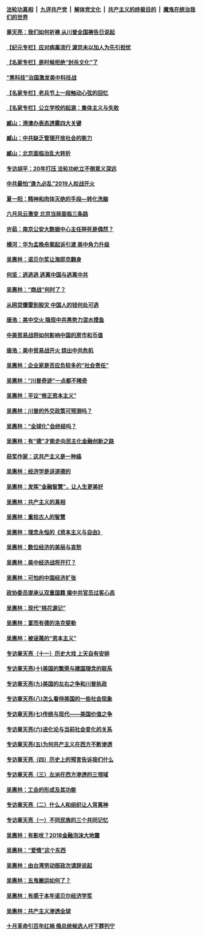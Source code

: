 ####  [法轮功真相](../../../../basic/blob/master/README.md?t=06301602) &nbsp;|&nbsp; [九评共产党](../../../../9ping.md/blob/master/README.md?t=06301602) &nbsp;|&nbsp; [解体党文化](../../../../jtdwh.md/blob/master/README.md?t=06301602)  &nbsp;|&nbsp; [共产主义的终极目的](../../../../gczydzjmd.md/blob/master/README.md?t=06301602) &nbsp;|&nbsp; [魔鬼在统治我们的世界](../../../../mgztzwmdsj.md/blob/master/README.md?t=06301602) 

#### [章天亮：我们如何祈祷 从川普全国祷告日说起](../pages/nsc423/n11944627.md?t=06301602) 

#### [【纪元专栏】应对病毒流行 渥京未以加人为先引担忧](../pages/nsc423/n11875714.md?t=06301602) 

#### [【名家专栏】是时候拒绝“封杀文化”了](../pages/nsc423/n11814093.md?t=06301602) 

#### [“黑科技”治国激发美中科技战](../pages/nsc423/n11638056.md?t=06301602) 

#### [【名家专栏】老兵节上一段触动心弦的回忆](../pages/nsc423/n11646016.md?t=06301602) 

#### [【名家专栏】公立学校的起源：集体主义与失败](../pages/nsc423/n11601833.md?t=06301602) 

#### [臧山：港澳办表态透露四大关键](../pages/nsc423/n11421628.md?t=06301602) 

#### [臧山：中共缺乏管理开放社会的能力](../pages/nsc423/n11407457.md?t=06301602) 

#### [臧山：北京面临治乱大转折](../pages/nsc423/n11406895.md?t=06301602) 

#### [专访胡平：20年打压 法轮功屹立不倒意义深远](../pages/nsc423/n11398800.md?t=06301602) 

#### [中共最怕“逢九必乱”2019人权战开火](../pages/nsc423/n11385248.md?t=06301602) 

#### [夏一阳：精神和肉体灭绝的手段—转化洗脑](../pages/nsc423/n11368250.md?t=06301602) 

#### [六月风云激变 北京当局面临三条路](../pages/nsc423/n11313668.md?t=06301602) 

#### [许茹：南京公安大数据中心主任猝死是偶然？](../pages/nsc423/n11064744.md?t=06301602) 

#### [横河：华为孟晚舟案起诉引渡 美中角力升级](../pages/nsc423/n11027230.md?t=06301602) 

#### [吴惠林：诺贝尔奖让海耶克翻身](../pages/nsc423/n10890049.md?t=06301602) 

#### [何坚：逃逃逃 逃离中国与逃离中共](../pages/nsc423/n10592891.md?t=06301602) 

#### [吴惠林：“商战”何时了？](../pages/nsc423/n10573558.md?t=06301602) 

#### [从网贷爆雷到股灾 中国人的钱何处可逃](../pages/nsc423/n10572800.md?t=06301602) 

#### [唐浩：美中交火 隐现中共黑势力混水摸鱼](../pages/nsc423/n10544040.md?t=06301602) 

#### [中美贸易战将如何影响中国的房市和币值](../pages/nsc423/n10543697.md?t=06301602) 

#### [唐浩：美中贸易战开火 烧出中共危机](../pages/nsc423/n10540126.md?t=06301602) 

#### [吴惠林：企业家是否应负较多的“社会责任”](../pages/nsc423/n10535022.md?t=06301602) 

#### [吴惠林：“川普奇迹”一点都不稀奇](../pages/nsc423/n10512808.md?t=06301602) 

#### [吴惠林：平议“修正资本主义”](../pages/nsc423/n10495724.md?t=06301602) 

#### [吴惠林：川普的外交政策可预测吗？](../pages/nsc423/n10462387.md?t=06301602) 

#### [吴惠林：“全球化”会终结吗？](../pages/nsc423/n10452838.md?t=06301602) 

#### [吴惠林：有“德”才能走向民主化金融创新之路](../pages/nsc423/n10432292.md?t=06301602) 

#### [获奖作家：这共产主义是一种癌](../pages/nsc423/n10431541.md?t=06301602) 

#### [吴惠林：经济学是讲道德的](../pages/nsc423/n10398014.md?t=06301602) 

#### [吴惠林：发挥“金融智慧”，让人生更美好](../pages/nsc423/n10375019.md?t=06301602) 

#### [吴惠林：共产主义的真相](../pages/nsc423/n10351394.md?t=06301602) 

#### [吴惠林：重拾古人的智慧](../pages/nsc423/n10337691.md?t=06301602) 

#### [吴惠林：理念永恒的《资本主义与自由》](../pages/nsc423/n10316274.md?t=06301602) 

#### [吴惠林：数位经济的美丽与哀愁](../pages/nsc423/n10292946.md?t=06301602) 

#### [吴惠林：美中经济战将开打？](../pages/nsc423/n10258825.md?t=06301602) 

#### [吴惠林：可怕的中国经济扩张](../pages/nsc423/n10219147.md?t=06301602) 

#### [政协委员提承认双重国籍 揭中共官员过客心态](../pages/nsc423/n10208809.md?t=06301602) 

#### [吴惠林：现代“桃花源记”](../pages/nsc423/n10185234.md?t=06301602) 

#### [吴惠林：富而有德的洛克斐勒](../pages/nsc423/n10142264.md?t=06301602) 

#### [吴惠林：被诬蔑的“资本主义”](../pages/nsc423/n10124816.md?t=06301602) 

#### [专访章天亮（十一）历史大戏 上天自有安排](../pages/nsc423/n10094905.md?t=06301602) 

#### [专访章天亮(十)美国的繁荣与建国理念的联系](../pages/nsc423/n10094899.md?t=06301602) 

#### [专访章天亮(九)美国的左右之争和川普执政](../pages/nsc423/n10094889.md?t=06301602) 

#### [专访章天亮(八)怎么看待美国的一些社会现象](../pages/nsc423/n10094857.md?t=06301602) 

#### [专访章天亮(七)传统与现代——美国价值之争](../pages/nsc423/n10093140.md?t=06301602) 

#### [专访章天亮(六)进化论与当前社会变化的关系](../pages/nsc423/n10092036.md?t=06301602) 

#### [专访章天亮(五)为何共产主义在西方不断渗透](../pages/nsc423/n10083620.md?t=06301602) 

#### [专访章天亮（四）历史上的预言告诉我们什么](../pages/nsc423/n10083606.md?t=06301602) 

#### [专访章天亮（三）左派在西方渗透的三领域](../pages/nsc423/n10081115.md?t=06301602) 

#### [吴惠林：工会的形成及其功能](../pages/nsc423/n10080633.md?t=06301602) 

#### [专访章天亮（二）什么人和组织让人背离神](../pages/nsc423/n10076637.md?t=06301602) 

#### [专访章天亮（一）不同民族的三个共同记忆](../pages/nsc423/n10074188.md?t=06301602) 

#### [吴惠林：有影呒？2018金融泡沫大地震](../pages/nsc423/n10040534.md?t=06301602) 

#### [吴惠林：“爱情”这个东西](../pages/nsc423/n10019423.md?t=06301602) 

#### [吴惠林：由台湾劳动部政次请辞说起](../pages/nsc423/n9979679.md?t=06301602) 

#### [吴惠林：五鬼搬运如何了？](../pages/nsc423/n9925338.md?t=06301602) 

#### [吴惠林：有感于本年诺贝尔经济学奖](../pages/nsc423/n9871883.md?t=06301602) 

#### [吴惠林：共产主义渗透全球](../pages/nsc423/n9812748.md?t=06301602) 

#### [十月革命引百年红祸 俄总统候选人吁下葬列宁](../pages/nsc423/n9810182.md?t=06301602) 

